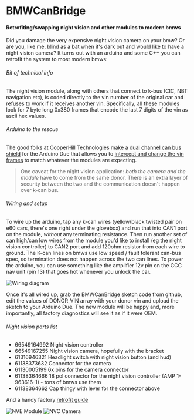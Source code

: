 # BMWCanBridge
#### Retrofiting/swapping night vision and other modules to modern bmws

Did you damage the very expensive night vision camera on your bmw? Or are you, like me, blind as a bat when it's dark out and would like to have a night vision camera? It turns out with an arduino and some C++ you can retrofit the system to most modern bmws:

###### Bit of technical info
The night vision module, along with others that connect to k-bus (CIC, NBT navigation etc), is coded directly to the vin number of the original car and refuses to work if it receives another vin. Specifically, all these modules look for 7 byte long 0x380 frames that encode the last 7 digits of the vin as ascii hex values. 

###### Arduino to the rescue
The good folks at CopperHill Technologies make a [dual channel can bus shield](http://copperhilltech.com/arduino-based-ecu-development-board-with-dual-can-bus-interface/) for the Arduino Due that allows you to [intercept and change the vin frames](https://en.wikipedia.org/wiki/Man-in-the-middle_attack) to match whatever the modules are expecting. 

>One caveat for the night vision application: *both the camera and the module* have to come from the same donor. There is an extra layer of security between the two and the communication doesn't happen over k-can bus.



###### Wiring and setup
To wire up the arduino, tap any k-can wires (yellow/black twisted pair on e60 cars, there's one right under the glovebox) and run that into CAN1 port on the module, *without* any terminating resistance. Then run another set of can high/can low wires from the module you'd like to install (eg the night vision controller) to CAN2 port and add 120ohm resistor from each wire to ground. The K-can lines on bmws use low speed / fault tolerant can-bus spec, so termination does not happen across the two can lines. To power the arduino, you can use something like the amplifier 12v pin on the CCC nav unit (pin 13) that goes hot whenever you unlock the car.

![Wiring diagram](https://raw.githubusercontent.com/pavelmalik/BMWCanBridge/master/attachment.jpeg)

Once it's all wired up, grab the BMWCanBridge sketch code from github, edit the values of DONOR_VIN array with your donor vin and upload the sketch to your Arduino Due. The new module will be happy and, more importantly, all factory diagnostics will see it as if it were OEM.


###### Night vision parts list


* 66549164992 Night vision controller
* 66549167255 Night vision camera, hopefully with the bracket
* 61316946321 Headlight switch with night vision button (and hud)
* 61138373632 Connector for the camera
* 61130005199 6x pins for the camera connector
* 61138364666 18 pol connector for the night vision controller (AMP 1-963616-1) - tons of bmws use them
* 61138364662 Cap thingy with lever for the connector above 


And a handy factory [retrofit guide](https://www.bimmerfest.com/forums/attachment.php?attachmentid=181022&d=1239472676)

![NVE Module](https://raw.githubusercontent.com/pavelmalik/BMWCanBridge/master/module.jpg)
![NVC Camera](https://raw.githubusercontent.com/pavelmalik/BMWCanBridge/master/camera.jpg)
